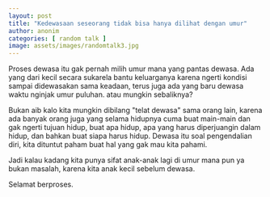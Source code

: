 ```yaml
---
layout: post
title: "Kedewasaan seseorang tidak bisa hanya dilihat dengan umur"
author: anonim
categories: [ random talk ]
image: assets/images/randomtalk3.jpg
---
```


Proses dewasa itu gak pernah milih umur mana yang pantas dewasa. 
Ada yang dari kecil secara sukarela bantu keluarganya karena ngerti kondisi sampai didewasakan sama keadaan,
terus juga ada yang baru dewasa waktu nginjak umur puluhan.
atau mungkin sebaliknya?

Bukan aib kalo kita mungkin dibilang "telat dewasa" sama orang lain, 
karena ada banyak orang juga yang selama hidupnya 
cuma buat main-main 
dan gak ngerti tujuan hidup, 
buat apa hidup, 
apa yang harus diperjuangin dalam hidup, 
dan bahkan buat siapa harus hidup. 
Dewasa itu soal pengendalian diri, 
kita dituntut paham buat hal 
yang gak mau kita pahami.

Jadi kalau kadang kita punya sifat anak-anak lagi 
di umur mana pun ya bukan masalah, 
karena kita anak kecil sebelum dewasa.

Selamat berproses.
